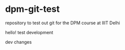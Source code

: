 # dpm-git-test
repository to test out git for the DPM course at IIIT Delhi

hello! test development

dev changes

